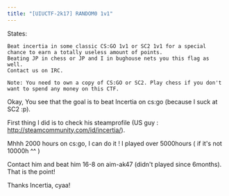 ```yaml
---
title: "[UIUCTF-2k17] RANDOM0 1v1"
---
```


States:

```
Beat incertia in some classic CS:GO 1v1 or SC2 1v1 for a special chance to earn a totally useless amount of points.
Beating JP in chess or JP and I in bughouse nets you this flag as well.
Contact us on IRC.

Note: You need to own a copy of CS:GO or SC2. Play chess if you don't want to spend any money on this CTF.
```

Okay, You see that the goal is to beat Incertia on cs:go (because I suck at SC2 :p).

First thing I did is to check his steamprofile (US guy : http://steamcommunity.com/id/incertia/).

Mhhh 2000 hours on cs:go, I can do it ! I played over 5000hours ( if it's not 10000h ^^ )

Contact him and beat him 16-8 on aim-ak47 (didn't played since 6months). That is the point!

Thanks Incertia, cyaa!

